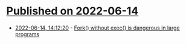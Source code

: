# [Published on 2022-06-14](index.md)

* [2022-06-14, 14:12:20](https://news.ycombinator.com/item?id=31739794) - [Fork() without exec() is dangerous in large programs](https://www.evanjones.ca/fork-is-dangerous.html)
